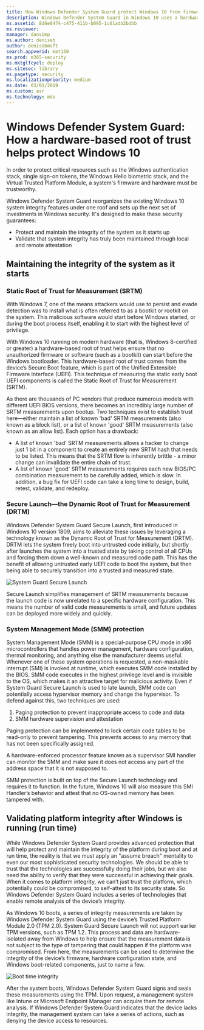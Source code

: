 ```yaml
---
title: How Windows Defender System Guard protect Windows 10 from firmware exploits
description: Windows Defender System Guard in Windows 10 uses a hardware-based root of trust to securely protect systems against firmware exploits.
ms.assetid: 8d6e0474-c475-411b-b095-1c61adb2bdbb
ms.reviewer: 
manager: dansimp
ms.author: deniseb
author: denisebmsft
search.appverid: met150
ms.prod: m365-security
ms.mktglfcycl: deploy
ms.sitesec: library
ms.pagetype: security
ms.localizationpriority: medium
ms.date: 03/01/2019
ms.custom: asr
ms.technology: mde
---
```



# Windows Defender System Guard: How a hardware-based root of trust helps protect Windows 10

In order to protect critical resources such as the Windows authentication stack, single sign-on tokens, the Windows Hello biometric stack, and the Virtual Trusted Platform Module, a system's firmware and hardware must be trustworthy.

Windows Defender System Guard reorganizes the existing Windows 10 system integrity features under one roof and sets up the next set of investments in Windows security. It's designed to make these security guarantees:

- Protect and maintain the integrity of the system as it starts up
- Validate that system integrity has truly been maintained through local and remote attestation

## Maintaining the integrity of the system as it starts

### Static Root of Trust for Measurement (SRTM)

With Windows 7, one of the means attackers would use to persist and evade detection was to install what is often referred to as a bootkit or rootkit on the system. 
This malicious software would start before Windows started, or during the boot process itself, enabling it to start with the highest level of privilege.

With Windows 10 running on modern hardware (that is, Windows 8-certified or greater) a hardware-based root of trust helps ensure that no unauthorized firmware or software (such as a bootkit) can start before the Windows bootloader. 
This hardware-based root of trust comes from the device’s Secure Boot feature, which is part of the Unified Extensible Firmware Interface (UEFI). 
This technique of measuring the static early boot UEFI components is called the Static Root of Trust for Measurement (SRTM). 

As there are thousands of PC vendors that produce numerous models with different UEFI BIOS versions, there becomes an incredibly large number of SRTM measurements upon bootup. 
Two techniques exist to establish trust here—either maintain a list of known 'bad' SRTM measurements (also known as a block list), or a list of known 'good' SRTM measurements (also known as an allow list). 
Each option has a drawback:

- A list of known 'bad' SRTM measurements allows a hacker to change just 1 bit in a component to create an entirely new SRTM hash that needs to be listed. This means that the SRTM flow is inherently brittle - a minor change can invalidate the entire chain of trust.
- A list of known 'good' SRTM measurements requires each new BIOS/PC combination measurement to be carefully added, which is slow. 
In addition, a bug fix for UEFI code can take a long time to design, build, retest, validate, and redeploy.

### Secure Launch—the Dynamic Root of Trust for Measurement (DRTM)

Windows Defender System Guard Secure Launch, first introduced in Windows 10 version 1809, aims to alleviate these issues by leveraging a technology known as the Dynamic Root of Trust for Measurement (DRTM). 
DRTM lets the system freely boot into untrusted code initially, but shortly after launches the system into a trusted state by taking control of all CPUs and forcing them down a well-known and measured code path. 
This has the benefit of allowing untrusted early UEFI code to boot the system, but then being able to securely transition into a trusted and measured state.


![System Guard Secure Launch](images/system-guard-secure-launch.png)

Secure Launch simplifies management of SRTM measurements because the launch code is now unrelated to a specific hardware configuration. This means the number of valid code measurements is small, and future updates can be deployed more widely and quickly. 

### System Management Mode (SMM) protection

System Management Mode (SMM) is a special-purpose CPU mode in x86 microcontrollers that handles power management, hardware configuration, thermal monitoring, and anything else the manufacturer deems useful. 
Whenever one of these system operations is requested, a non-maskable interrupt (SMI) is invoked at runtime, which executes SMM code installed by the BIOS. 
SMM code executes in the highest privilege level and is invisible to the OS, which makes it an attractive target for malicious activity. Even if System Guard Secure Launch is used to late launch, SMM code can potentially access hypervisor memory and change the hypervisor. 
To defend against this, two techniques are used:

1. Paging protection to prevent inappropriate access to code and data
2. SMM hardware supervision and attestation

Paging protection can be implemented to lock certain code tables to be read-only to prevent tampering. 
This prevents access to any memory that has not been specifically assigned. 

A hardware-enforced processor feature known as a supervisor SMI handler can monitor the SMM and make sure it does not access any part of the address space that it is not supposed to. 

SMM protection is built on top of the Secure Launch technology and requires it to function. 
In the future, Windows 10 will also measure this SMI Handler’s behavior and attest that no OS-owned memory has been tampered with. 

## Validating platform integrity after Windows is running (run time)

While Windows Defender System Guard provides advanced protection that will help protect and maintain the integrity of the platform during boot and at run time, the reality is that we must apply an "assume breach" mentality to even our most sophisticated security technologies. We should be able to trust that the technologies are successfully doing their jobs, but we also need the ability to verify that they were successful in achieving their goals. When it comes to platform integrity, we can’t just trust the platform, which potentially could be compromised, to self-attest to its security state. So Windows Defender System Guard includes a series of technologies that enable remote analysis of the device’s integrity.

As Windows 10 boots, a series of integrity measurements are taken by Windows Defender System Guard using the device’s Trusted Platform Module 2.0 (TPM 2.0). System Guard Secure Launch will not support earlier TPM versions, such as TPM 1.2. This process and data are hardware-isolated away from Windows to help ensure that the measurement data is not subject to the type of tampering that could happen if the platform was compromised. From here, the measurements can be used to determine the integrity of the device’s firmware, hardware configuration state, and Windows boot-related components, just to name a few. 


![Boot time integrity](images/windows-defender-system-guard-boot-time-integrity.png)

After the system boots, Windows Defender System Guard signs and seals these measurements using the TPM. Upon request, a management system like Intune or Microsoft Endpoint Manager can acquire them for remote analysis. If Windows Defender System Guard indicates that the device lacks integrity, the management system can take a series of actions, such as denying the device access to resources.

